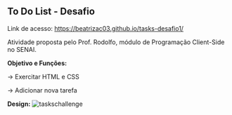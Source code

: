 ## To Do List - Desafio

Link de acesso: https://beatrizac03.github.io/tasks-desafio1/

Atividade proposta pelo Prof. Rodolfo, módulo de Programação Client-Side no SENAI.

<b>Objetivo e Funções:</b>

-> Exercitar HTML e CSS

-> Adicionar nova tarefa

<b>Design:</b>
![taskschallenge](https://github.com/beatrizac03/tasks-desafio1/assets/134962161/d1c8eb2d-a324-48a6-a36a-75e831c6737f)
